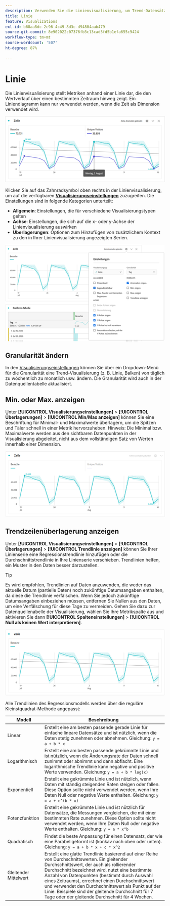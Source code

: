 ```yaml
---
description: Verwenden Sie die Linienvisualisierung, um Trend-Datensätze (zeitbasiert) darzustellen.
title: Linie
feature: Visualizations
exl-id: b68aa8dc-2c96-4c49-8d3c-d94804aab479
source-git-commit: 8e902022c07376fb3c13cad5fd5b1efa655c9424
workflow-type: tm+mt
source-wordcount: '507'
ht-degree: 87%

---
```


# Linie

Die Linienvisualisierung stellt Metriken anhand einer Linie dar, die den Wertverlauf über einen bestimmten Zeitraum hinweg zeigt. Ein Liniendiagramm kann nur verwendet werden, wenn die Zeit als Dimension verwendet wird.

![Linienvisualisierung](assets/line-viz.png)

Klicken Sie auf das Zahnradsymbol oben rechts in der Linienvisualisierung, um auf die verfügbaren [**Visualisierungseinstellungen**](freeform-analysis-visualizations.md) zuzugreifen. Die Einstellungen sind in folgende Kategorien unterteilt:

* **Allgemein**: Einstellungen, die für verschiedene Visualisierungstypen gelten
* **Achse**: Einstellungen, die sich auf die x- oder y-Achse der Linienvisualisierung auswirken
* **Überlagerungen**: Optionen zum Hinzufügen von zusätzlichem Kontext zu den in Ihrer Linienvisualisierung angezeigten Serien.

![Visualisierungseinstellungen](assets/viz-settings-modal.png)

## Granularität ändern

In den [Visualisierungseinstellungen](freeform-analysis-visualizations.md) können Sie über ein Dropdown-Menü für die Granularität eine Trend-Visualisierung (z. B. Linie, Balken) von täglich zu wöchentlich zu monatlich usw. ändern. Die Granularität wird auch in der Datenquellentabelle aktualisiert.

## Min. oder Max. anzeigen

Unter **[!UICONTROL Visualisierungseinstellungen]** > **[!UICONTROL Überlagerungen]** > **[!UICONTROL Min/Max anzeigen]** können Sie eine Beschriftung für Minimal- und Maximalwerte überlagern, um die Spitzen und Täler schnell in einer Metrik hervorzuheben. Hinweis: Die Minimal bzw. Maximalwerte werden aus den sichtbaren Datenpunkten in der Visualisierung abgeleitet, nicht aus dem vollständigen Satz von Werten innerhalb einer Dimension.

![Min./Max. anzeigen](assets/min-max-labels.png)

## Trendzeilenüberlagerung anzeigen

Unter **[!UICONTROL Visualisierungseinstellungen]** > **[!UICONTROL Überlagerungen]** > **[!UICONTROL Trendlinie anzeigen]** können Sie Ihrer Linienserie eine Regressionstrendlinie hinzufügen oder die Durchschnittstrendlinie in Ihre Linienserie verschieben. Trendlinien helfen, ein Muster in den Daten besser darzustellen.

>[!TIP]
>
>Es wird empfohlen, Trendlinien auf Daten anzuwenden, die weder das aktuelle Datum (partielle Daten) noch zukünftige Datumsangaben enthalten, da diese die Trendlinie verfälschen. Wenn Sie jedoch zukünftige Datumsangaben einbeziehen müssen, entfernen Sie Nullen aus den Daten, um eine Verfälschung für diese Tage zu vermeiden. Gehen Sie dazu zur Datenquellenabelle der Visualisierung, wählen Sie Ihre Metrikspalte aus und aktivieren Sie dann **[!UICONTROL Spalteneinstellungen]** > **[!UICONTROL Null als keinen Wert interpretieren]**.

![Lineare Trendlinie](assets/show-linear-trendline.png)

Alle Trendlinien des Regressionsmodells werden über die reguläre Kleinstquadrat-Methode angepasst:

| Modell | Beschreibung |
| --- | --- |
| Linear | Erstellt eine am besten passende gerade Linie für einfache lineare Datensätze und ist nützlich, wenn die Daten stetig zunehmen oder abnehmen. Gleichung: `y = a + b * x` |
| Logarithmisch | Erstellt eine am besten passende gekrümmte Linie und ist nützlich, wenn die Änderungsrate der Daten schnell zunimmt oder abnimmt und dann abflacht. Eine logarithmische Trendlinie kann negative und positive Werte verwenden. Gleichung: `y = a + b * log(x)` |
| Exponentiell | Erstellt eine gekrümmte Linie und ist nützlich, wenn Daten mit ständig steigenden Raten steigen oder fallen. Diese Option sollte nicht verwendet werden, wenn Ihre Daten Null oder negative Werte enthalten. Gleichung: `y = a + e^(b * x)` |
| Potenzfunktion | Erstellt eine gekrümmte Linie und ist nützlich für Datensätze, die Messungen vergleichen, die mit einer bestimmten Rate zunehmen. Diese Option sollte nicht verwendet werden, wenn Ihre Daten Null oder negative Werte enthalten. Gleichung: `y = a * x^b` |
| Quadratisch | Findet die beste Anpassung für einen Datensatz, der wie eine Parabel geformt ist (konkav nach oben oder unten). Gleichung: `y = a + b * x + c * x^2` |
| Gleitender Mittelwert | Erstellt eine glatte Trendlinie basierend auf einer Reihe von Durchschnittswerten. Ein gleitender Durchschnittswert, der auch als rollierender Durchschnitt bezeichnet wird, nutzt eine bestimmte Anzahl von Datenpunkten (bestimmt durch Auswahl eines Zeitraums), errechnet einen Durchschnittswert und verwendet den Durchschnittswert als Punkt auf der Linie. Beispiele sind der gleitende Durchschnitt für 7 Tage oder der gleitende Durchschnitt für 4 Wochen. |
